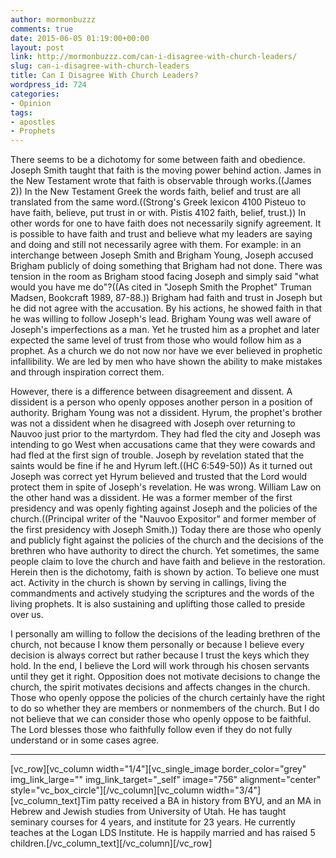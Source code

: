 ```yaml
---
author: mormonbuzzz
comments: true
date: 2015-06-05 01:19:00+00:00
layout: post
link: http://mormonbuzzz.com/can-i-disagree-with-church-leaders/
slug: can-i-disagree-with-church-leaders
title: Can I Disagree With Church Leaders?
wordpress_id: 724
categories:
- Opinion
tags:
- apostles
- Prophets
---
```


There seems to be a dichotomy for some between faith and obedience. Joseph Smith taught that faith is the moving power behind action. James in the New Testament wrote that faith is observable through works.((James 2)) In the New Testament Greek the words faith, belief and trust are all translated from the same word.((Strong's Greek lexicon 4100 Pisteuo to have faith, believe, put trust in or with. Pistis 4102 faith, belief, trust.)) In other words for one to have faith does not necessarily signify agreement. It is possible to have faith and trust and believe what my leaders are saying and doing and still not necessarily agree with them. For example: in an interchange between Joseph Smith and Brigham Young, Joseph accused Brigham publicly of doing something that Brigham had not done. There was tension in the room as Brigham stood facing Joseph and simply said "what would you have me do"?((As cited in "Joseph Smith the Prophet" Truman Madsen, Bookcraft 1989, 87-88.)) Brigham had faith and trust in Joseph but he did not agree with the accusation. By his actions, he showed faith in that he was willing to follow Joseph's lead. Brigham Young was well aware of Joseph's imperfections as a man. Yet he trusted him as a prophet and later expected the same level of trust from those who would follow him as a prophet. As a church we do not now nor have we ever believed in prophetic infallibility. We are led by men who have shown the ability to make mistakes and through inspiration correct them.



However, there is a difference between disagreement and dissent. A dissident is a person who openly opposes another person in a position of authority. Brigham Young was not a dissident. Hyrum, the prophet's brother was not a dissident when he disagreed with Joseph over returning to Nauvoo just prior to the martyrdom. They had fled the city and Joseph was intending to go West when accusations came that they were cowards and had fled at the first sign of trouble. Joseph by revelation stated that the saints would be fine if he and Hyrum left.((HC 6:549-50)) As it turned out Joseph was correct yet Hyrum believed and trusted that the Lord would protect them in spite of Joseph's revelation. He was wrong. William Law on the other hand was a dissident. He was a former member of the first presidency and was openly fighting against Joseph and the policies of the church.((Principal writer of the "Nauvoo Expositor" and former member of the first presidency with Joseph Smith.)) Today there are those who openly and publicly fight against the policies of the church and the decisions of the brethren who have authority to direct the church. Yet sometimes, the same people claim to love the church and have faith and believe in the restoration. Herein then is the dichotomy, faith is shown by action. To believe one must act. Activity in the church is shown by serving in callings, living the commandments and actively studying the scriptures and the words of the living prophets. It is also sustaining and uplifting those called to preside over us.



I personally am willing to follow the decisions of the leading brethren of the church, not because I know them personally or because I believe every decision is always correct but rather because I trust the keys which they hold. In the end, I believe the Lord will work through his chosen servants until they get it right. Opposition does not motivate decisions to change the church, the spirit motivates decisions and affects changes in the church. Those who openly oppose the policies of the church certainly have the right to do so whether they are members or nonmembers of the church. But I do not believe that we can consider those who openly oppose to be faithful. The Lord blesses those who faithfully follow even if they do not fully understand or in some cases agree.



* * *





[vc_row][vc_column width="1/4"][vc_single_image border_color="grey" img_link_large="" img_link_target="_self" image="756" alignment="center" style="vc_box_circle"][/vc_column][vc_column width="3/4"][vc_column_text]Tim patty received a BA in history from BYU, and an MA in Hebrew and Jewish studies from University of Utah. He has taught seminary courses for 4 years, and institute for 23 years. He currently teaches at the Logan LDS Institute. He is happily married and has raised 5 children.[/vc_column_text][/vc_column][/vc_row]
